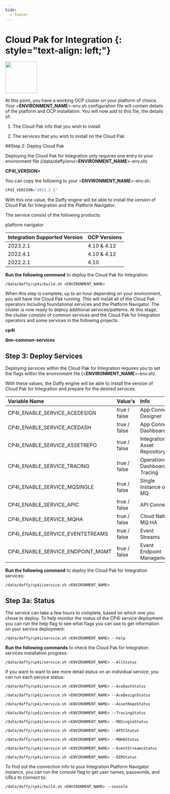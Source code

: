 ```yaml
---
hide:
  - footer
---
```

<script>
  document.title = "Cloud Pak - Integration";
</script>
Cloud Pak for Integration {: style="text-align: left;"}
===============
<img src='../images/integration.png'
       style="width:100px;height:100px;"/>

At this point, you have a working OCP cluster on your platform of choice. Your <**ENVIRONMENT_NAME**>-env.sh configuration file will contain details of the platform and OCP installation. You will now add to this file, the details of:

1) The Cloud Pak info that you wish to install

2) The services that you wish to install on the Cloud Pak

##Step 2: Deploy Cloud Pak

Deploying the Cloud Pak for Integration only requires one entry to your environment file (/data/daffy/env/<**ENVIRONMENT_NAME**>-env.sh)

**CP4I_VERSION=<version>**

You can copy the following to your <**ENVIRONMENT_NAME**>-env.sh:

```R
CP4I_VERSION="2023.2.1"
```

With this one value, the Daffy engine will be able to install the version of Cloud Pak for Integration and the Platform Navigator.

The service consist of the following products:

platform navigator

| Integration Supported Version    | OCP Versions |
| :---      |    :----    |
| 2023.2.1     | 4.10 & 4.12     |
| 2022.4.1     | 4.10 & 4.12     |
| 2022.2.1     | 4.10     |

**Run the following command** to deploy the Cloud Pak for Integration:

```
/data/daffy/cp4i/build.sh <ENVIRONMENT_NAME>
```

When this step is complete, up to an hour depending on your environment, you will have the Cloud Pak running. This will install all of the Cloud Pak operators including foundational services and the Platform Navigator. The cluster is now ready to deploy additional services/patterns.  At this stage, the cluster consists of common services and the Cloud Pak for Integration operators and some services in the following projects:

**cp4i**

**ibm-common-services**

## Step 3: Deploy Services

Deploying services within the Cloud Pak for Integration requires you to set the flags within the environment file (<**ENVIRONMENT_NAME**>-env.sh).

With these values, the Daffy engine will be able to install the version of Cloud Pak for Integration and prepare for the desired services.

| Variable Name| Value's |Info | Required |
| :---------   | :----  | :-----------------   |  :----  |  
| CP4I_ENABLE_SERVICE_ACEDESIGN | true / false   | App Connect Designer |   No  |
| CP4I_ENABLE_SERVICE_ACEDASH | true / false   | App Connect Dashboard |  No  |
| CP4I_ENABLE_SERVICE_ASSETREPO | true / false   | Integration Asset Repository |   No  |
| CP4I_ENABLE_SERVICE_TRACING | true / false   | Operations Dashboard Tracing |  No  |
| CP4I_ENABLE_SERVICE_MQSINGLE | true / false   | Single Instance of MQ |   No  |
| CP4I_ENABLE_SERVICE_APIC | true / false   | API Connect |  No  |
| CP4I_ENABLE_SERVICE_MQHA | true / false   | Cloud Native MQ HA |   No  |
| CP4I_ENABLE_SERVICE_EVENTSTREAMS | true / false   | Event Streams |  No  |
| CP4I_ENABLE_SERVICE_ENDPOINT_MGMT | true / false   | Event Endpoint Management |  No  |

**Run the following command** to deploy the Cloud Pak for Integration services:

```
/data/daffy/cp4i/service.sh <ENVIRONMENT_NAME>
```
## Step 3a: Status

The service can take a few hours to complete, based on which one you chose to deploy. To help monitor the status of the CP4I service deployment you can run the help flag to see what flags you can use to get information on your service deployment:

```
/data/daffy/cp4i/service.sh <ENVIRONMENT_NAME> --help
```

**Run the following commands** to check the Cloud Pak for Integration services installation progress:

```
/data/daffy/cp4i/service.sh <ENVIRONMENT_NAME> --AllStatus
```

If you want to want to see more detail status on an individual service, you can run each service status:

```
/data/daffy/cp4i/service.sh <ENVIRONMENT_NAME> --AceDashStatus
```
```
/data/daffy/cp4i/service.sh <ENVIRONMENT_NAME> --AceDesignStatus
```
```
/data/daffy/cp4i/service.sh <ENVIRONMENT_NAME> --AssetRepoStatus
```
```
/data/daffy/cp4i/service.sh <ENVIRONMENT_NAME> --TracingStatus
```
```
/data/daffy/cp4i/service.sh <ENVIRONMENT_NAME> --MQSingleStatus
```
```
/data/daffy/cp4i/service.sh <ENVIRONMENT_NAME> --APICStatus
```
```
/data/daffy/cp4i/service.sh <ENVIRONMENT_NAME> --MQHAStatus
```
```
/data/daffy/cp4i/service.sh <ENVIRONMENT_NAME> --EventStreamsStatus
```
```
/data/daffy/cp4i/service.sh <ENVIRONMENT_NAME> --EEMStatus
```
To find out the connection info to your Integration Platform Navigator instance, you can run the console flag to get user names, passwords, and URLs to connect to:

```
/data/daffy/cp4i/build.sh <ENVIRONMENT_NAME> --console
```
